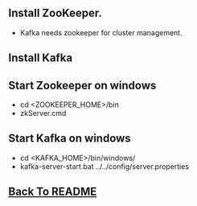 ## Install ZooKeeper. 
 - Kafka needs zookeeper for cluster management.

## Install Kafka
 

## Start Zookeeper on windows
- cd <ZOOKEEPER_HOME>/bin
- zkServer.cmd

## Start Kafka on windows
- cd <KAFKA_HOME>/bin/windows/
- kafka-server-start.bat ../../config/server.properties


## [Back To README](./../README.md)